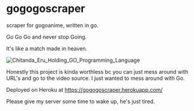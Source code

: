 # gogogoscraper
scraper for gogoanime, written in go.

Go Go Go and never stop Going.

It's like a match made in heaven.

![Chitanda_Eru_Holding_GO_Programming_Language](https://user-images.githubusercontent.com/68170909/149233085-d8ff020f-8439-438a-ae4e-8c97044e8b77.jpg)

Honestly this project is kinda worthless bc you can just mess around with URL's and go to the video source. I just wanted to mess around with Go.

Deployed on Heroku at https://gogogoscraper.herokuapp.com/

Please give my server some time to wake up, he's just tired.
